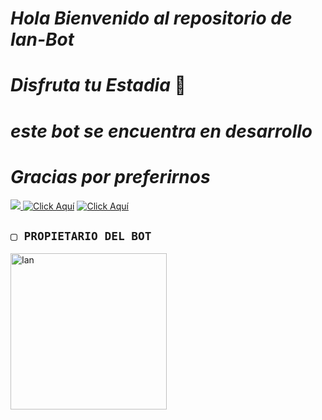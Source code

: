 # *Hola Bienvenido al repositorio de Ian-Bot*
# *Disfruta tu Estadia* 🌸
# *este bot se encuentra en desarrollo*
# *Gracias por preferirnos*
<a href="http://wa.me/543876577197" target="blank"><img src="https://img.shields.io/badge/IAN_ALEJANDRO CREADOR-25D366?style=for-the-badge&logo=whatsapp&logoColor=white" />
[![Click Aquí](https://img.shields.io/badge/Grupo-Pixelmon-25D366?style=for-the-badge&logo=whatsapp&logoColor=white)](https://chat.whatsapp.com/GtO9blPDvBv5Z5d4EW7RZz)
[![Click Aquí](https://img.shields.io/badge/Canal-25D366?style=for-the-badge&logo=whatsapp&logoColor=white)](https://whatsapp.com/channel/0029VajkZ6bIXnlwPZmbuH1u)
## `▢ PROPIETARIO DEL BOT`
<a href="https://github.com/ianalejandrook15x"><img src="https://github.com/Ian.png" width="250" height="250" alt="Ian"/></a>
